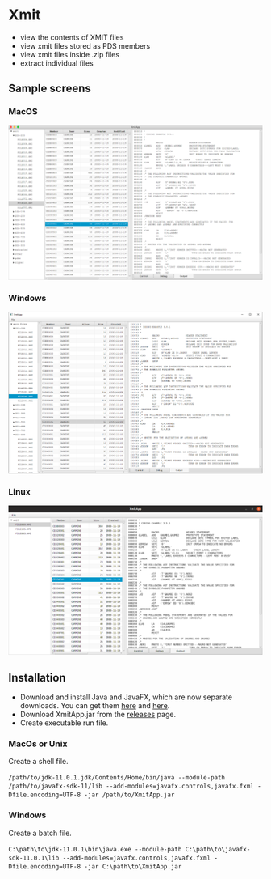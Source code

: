 # Xmit
- view the contents of XMIT files
- view xmit files stored as PDS members
- view xmit files inside .zip files
- extract individual files

## Sample screens
### MacOS
![Mac](resources/xmitosx.png?raw=true "Mac")
### Windows
![Windows](resources/xmitwin.png?raw=true "Windows")
### Linux
![Linux](resources/xmitlinux.png?raw=true "Linux")

## Installation
- Download and install Java and JavaFX, which are now separate downloads. You can get them
[here](https://jdk.java.net/11/) and
[here](https://gluonhq.com/products/javafx/).
- Download XmitApp.jar from the [releases](https://github.com/dmolony/xmit/releases) page.
- Create executable run file.

### MacOs or Unix
Create a shell file.

```/path/to/jdk-11.0.1.jdk/Contents/Home/bin/java --module-path /path/to/javafx-sdk-11/lib --add-modules=javafx.controls,javafx.fxml -Dfile.encoding=UTF-8 -jar /path/to/XmitApp.jar```

### Windows
Create a batch file.

```C:\path\to\jdk-11.0.1\bin\java.exe --module-path C:\path\to\javafx-sdk-11.0.1\lib --add-modules=javafx.controls,javafx.fxml -Dfile.encoding=UTF-8 -jar C:\path\to\XmitApp.jar```

